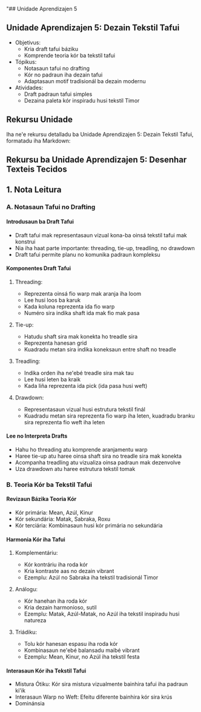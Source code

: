 "## Unidade Aprendizajen 5

## Unidade Aprendizajen 5: Dezain Tekstil Tafui
- Objetivus:
  * Kria draft tafui báziku
  * Komprende teoria kór ba tekstil tafui
- Tópikus:
  * Notasaun tafui no drafting
  * Kór no padraun iha dezain tafui
  * Adaptasaun motif tradisionál ba dezain modernu
- Atividades:
  * Draft padraun tafui simples
  * Dezaina paleta kór inspiradu husi tekstil Timor

## Rekursu Unidade

Iha ne'e rekursu detalladu ba Unidade Aprendizajen 5: Dezain Tekstil Tafui, formatadu iha Markdown:

## Rekursu ba Unidade Aprendizajen 5: Desenhar Texteis Tecidos

## 1. Nota Leitura

### A. Notasaun Tafui no Drafting

#### Introdusaun ba Draft Tafui
- Draft tafui mak representasaun vizual kona-ba oinsá tekstil tafui mak konstrui
- Nia iha haat parte importante: threading, tie-up, treadling, no drawdown
- Draft tafui permite planu no komunika padraun kompleksu

#### Komponentes Draft Tafui
1. Threading:
   - Reprezenta oinsá fio warp mak aranja iha loom
   - Lee husi loos ba karuk
   - Kada koluna reprezenta ida fio warp
   - Numéro sira indika shaft ida mak fio mak pasa

2. Tie-up:
   - Hatudu shaft sira mak konekta ho treadle sira
   - Reprezenta hanesan grid
   - Kuadradu metan sira indika koneksaun entre shaft no treadle

3. Treadling:
   - Indika orden iha ne'ebé treadle sira mak tau
   - Lee husi leten ba kraik
   - Kada liña reprezenta ida pick (ida pasa husi weft)

4. Drawdown:
   - Representasaun vizual husi estrutura tekstil finál
   - Kuadradu metan sira reprezenta fio warp iha leten, kuadradu branku sira reprezenta fio weft iha leten

#### Lee no Interpreta Drafts
- Hahu ho threading atu komprende aranjamentu warp
- Haree tie-up atu haree oinsa shaft sira no treadle sira mak konekta
- Acompanha treadling atu vizualiza oinsa padraun mak dezenvolve
- Uza drawdown atu haree estrutura tekstil tomak

### B. Teoria Kór ba Tekstil Tafui

#### Revizaun Bázika Teoria Kór
- Kór primária: Mean, Azúl, Kinur
- Kór sekundária: Matak, Sabraka, Roxu
- Kór terciária: Kombinasaun husi kór primária no sekundária

#### Harmonia Kór iha Tafui
1. Komplementáriu:
   - Kór kontráriu iha roda kór
   - Kria kontraste aas no dezain vibrant
   - Ezemplu: Azúl no Sabraka iha tekstil tradisionál Timor

2. Análogu:
   - Kór hanehan iha roda kór
   - Kria dezain harmonioso, sutil
   - Ezemplu: Matak, Azúl-Matak, no Azúl iha tekstil inspiradu husi natureza

3. Triádiku:
   - Tolu kór hanesan espasu iha roda kór
   - Kombinasaun ne'ebé balansadu maibé vibrant
   - Ezemplu: Mean, Kinur, no Azúl iha tekstil festa

#### Interasaun Kór iha Tekstil Tafui
- Mistura Ótiku: Kór sira mistura vizualmente bainhira tafui iha padraun ki'ik
- Interasaun Warp no Weft: Efeitu diferente bainhira kór sira krús
- Dominánsia